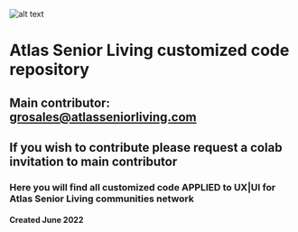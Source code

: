 ![alt text](https://atlasseniorliving.com/wp-content/uploads/2022/08/atlas-logo-horizontal.png)
# Atlas Senior Living customized code repository
## Main contributor: grosales@atlasseniorliving.com
## If you wish to contribute please request a colab invitation to main contributor
### Here you will find all customized code APPLIED to UX|UI for Atlas Senior Living communities network
#### Created June 2022